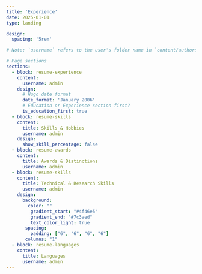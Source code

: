 ```yaml
---
title: 'Experience'
date: 2025-01-01
type: landing

design:
  spacing: '5rem'

# Note: `username` refers to the user's folder name in `content/authors/`

# Page sections
sections:
  - block: resume-experience
    content:
      username: admin
    design:
      # Hugo date format
      date_format: 'January 2006'
      # Education or Experience section first?
      is_education_first: true
  - block: resume-skills
    content:
      title: Skills & Hobbies
      username: admin
    design:
      show_skill_percentage: false
  - block: resume-awards
    content:
      title: Awards & Distinctions
      username: admin
  - block: resume-skills
    content:
      title: Technical & Research Skills
      username: admin
    design:
      background:
        color: ""
         gradient_start: "#4f46e5"
         gradient_end: "#7c3aed"
         text_color_light: true
       spacing:
         padding: ["6", "6", "6", "6"]
       columns: "1"
  - block: resume-languages
    content:
      title: Languages
      username: admin
---
```

